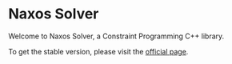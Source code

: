 # Naxos Solver #

Welcome to Naxos Solver, a Constraint Programming C++ library.

To get the stable version, please visit the
[official page](http://di.uoa.gr/~pothitos/naxos).
